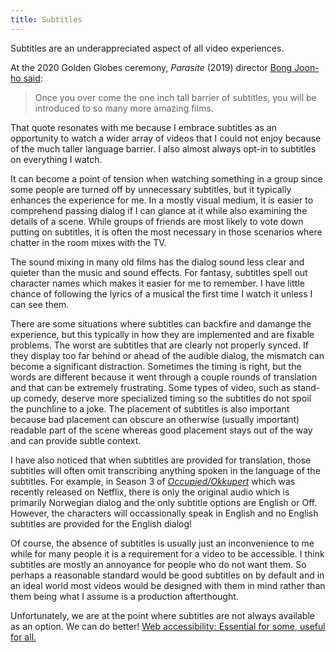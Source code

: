 ```yaml
---
title: Subtitles
---
```

Subtitles are an underappreciated aspect of all video experiences.

At the 2020 Golden Globes ceremony, _Parasite_ (2019) director [Bong Joon-ho said](https://www.youtube.com/watch?v=mX3obZ0lXoU):

> Once you over come the one inch tall barrier of subtitles, you will be introduced to so many more amazing films.

That quote resonates with me because I embrace subtitles as an opportunity to watch a wider array of videos that I could not enjoy because of the much taller language barrier. I also almost always opt-in to subtitles on everything I watch.

It can become a point of tension when watching something in a group since some people are turned off by unnecessary subtitles, but it typically enhances the experience for me. In a mostly visual medium, it is easier to comprehend passing dialog if I can glance at it while also examining the details of a scene. While groups of friends are most likely to vote down putting on subtitles, it is often the most necessary in those scenarios where chatter in the room mixes with the TV.

The sound mixing in many old films has the dialog sound less clear and quieter than the music and sound effects. For fantasy, subtitles spell out character names which makes it easier for me to remember. I have little chance of following the lyrics of a musical the first time I watch it unless I can see them.

There are some situations where subtitles can backfire and damange the experience, but this typically in how they are implemented and are fixable problems. The worst are subtitles that are clearly not properly synced. If they display too far behind or ahead of the audible dialog, the mismatch can become a significant distraction. Sometimes the timing is right, but the words are different because it went through a couple rounds of translation and that can be extremely frustrating. Some types of video, such as stand-up comedy, deserve more specialized timing so the subtitles do not spoil the punchline to a joke. The placement of subtitles is also important because bad placement can obscure an otherwise (usually important) readable part of the scene whereas good placement stays out of the way and can provide subtle context.

I have also noticed that when subtitles are provided for translation, those subtitles will often omit transcribing anything spoken in the language of the subtitles. For example, in Season 3 of [_Occupied/Okkupert_](https://en.wikipedia.org/wiki/Occupied) which was recently released on Netflix, there is only the original audio which is primarily Norwegian dialog and the only subtitle options are English or Off. However, the characters will occassionally speak in English and no English subtitles are provided for the English dialog!

Of course, the absence of subtitles is usually just an inconvenience to me while for many people it is a requirement for a video to be accessible. I think subtitles are mostly an annoyance for people who do not want them. So perhaps a reasonable standard would be good subtitles on by default and in an ideal world most videos would be designed with them in mind rather than them being what I assume is a production afterthought.

Unfortunately, we are at the point where subtitles are not always available as an option. We can do better! [Web accessibility: Essential for some, useful for all.](https://www.w3.org/WAI/perspective-videos/captions/)
